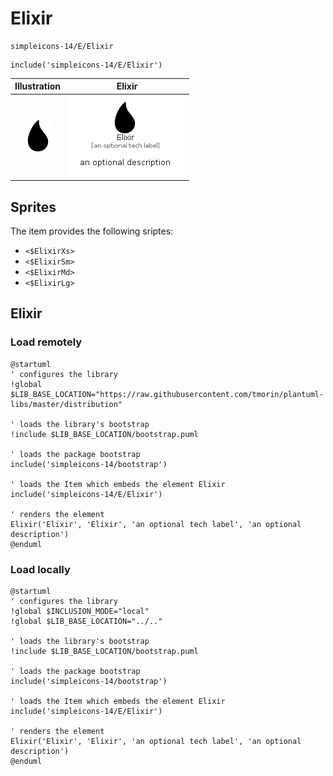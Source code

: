 # Elixir


```text
simpleicons-14/E/Elixir
```

```text
include('simpleicons-14/E/Elixir')
```



| Illustration | Elixir |
| :---: | :---: |
| ![illustration for Illustration](../../simpleicons-14/E/Elixir.png) | ![illustration for Elixir](../../simpleicons-14/E/Elixir.Local.png) |



## Sprites
The item provides the following sriptes:

- `<$ElixirXs>`
- `<$ElixirSm>`
- `<$ElixirMd>`
- `<$ElixirLg>`





## Elixir

### Load remotely
```plantuml
@startuml
' configures the library
!global $LIB_BASE_LOCATION="https://raw.githubusercontent.com/tmorin/plantuml-libs/master/distribution"

' loads the library's bootstrap
!include $LIB_BASE_LOCATION/bootstrap.puml

' loads the package bootstrap
include('simpleicons-14/bootstrap')

' loads the Item which embeds the element Elixir
include('simpleicons-14/E/Elixir')

' renders the element
Elixir('Elixir', 'Elixir', 'an optional tech label', 'an optional description')
@enduml
```

### Load locally
```plantuml
@startuml
' configures the library
!global $INCLUSION_MODE="local"
!global $LIB_BASE_LOCATION="../.."

' loads the library's bootstrap
!include $LIB_BASE_LOCATION/bootstrap.puml

' loads the package bootstrap
include('simpleicons-14/bootstrap')

' loads the Item which embeds the element Elixir
include('simpleicons-14/E/Elixir')

' renders the element
Elixir('Elixir', 'Elixir', 'an optional tech label', 'an optional description')
@enduml
```

